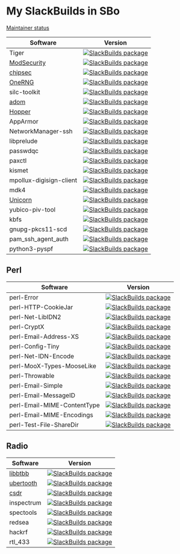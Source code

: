My SlackBuilds in SBo
=====================

[Maintainer status](https://slackbuilds.org/maintainer_status.html)

| Software                                                 | Version                                                                                                                                                                 |
| -------------------------------------------------------- | ----------------------------------------------------------------------------------------------------------------------------------------------------------------------- |
| Tiger                                                    | [![SlackBuilds package](https://repology.org/badge/version-for-repo/slackbuilds/tiger.svg)](https://repology.org/metapackage/tiger)                                     |
| [ModSecurity](https://modsecurity.org/)                  | [![SlackBuilds package](https://repology.org/badge/version-for-repo/slackbuilds/modsecurity.svg)](https://repology.org/metapackage/modsecurity)                         |
| [chipsec](https://github.com/chipsec/chipsec/releases)   | [![SlackBuilds package](https://repology.org/badge/version-for-repo/slackbuilds/chipsec.svg)](https://repology.org/metapackage/chipsec)                                 |
| [OneRNG](https://onerng.info/)                           | [![SlackBuilds package](https://repology.org/badge/version-for-repo/slackbuilds/onerng.svg)](https://repology.org/metapackage/onerng)                                   |
| silc-toolkit                                             | [![SlackBuilds package](https://repology.org/badge/version-for-repo/slackbuilds/silc-toolkit.svg)](https://repology.org/metapackage/silc-toolkit)                       |
| [adom](https://www.adom.de)                              | [![SlackBuilds package](https://repology.org/badge/version-for-repo/slackbuilds/adom.svg)](https://repology.org/metapackage/adom)                                       |
| [Hopper](https://www.hopperapp.com/)                     | [![SlackBuilds package](https://repology.org/badge/version-for-repo/slackbuilds/hopper.svg)](https://repology.org/metapackage/hopper)                                   |
| AppArmor                                                 | [![SlackBuilds package](https://repology.org/badge/version-for-repo/slackbuilds/apparmor.svg)](https://repology.org/metapackage/apparmor)                               |
| NetworkManager-ssh                                       | [![SlackBuilds package](https://repology.org/badge/version-for-repo/slackbuilds/networkmanager-ssh.svg)](https://repology.org/metapackage/networkmanager-ssh)           |
| libprelude                                               | [![SlackBuilds package](https://repology.org/badge/version-for-repo/slackbuilds/libprelude.svg)](https://repology.org/metapackage/libprelude)                           |
| passwdqc                                                 | [![SlackBuilds package](https://repology.org/badge/version-for-repo/slackbuilds/passwdqc.svg)](https://repology.org/metapackage/passwdqc)                               |
| paxctl                                                   | [![SlackBuilds package](https://repology.org/badge/version-for-repo/slackbuilds/paxctl.svg)](https://repology.org/metapackage/paxctl)                                   |
| kismet                                                   | [![SlackBuilds package](https://repology.org/badge/version-for-repo/slackbuilds/kismet.svg)](https://repology.org/metapackage/kismet)                                   |
| mpollux-digisign-client                                  | [![SlackBuilds package](https://repology.org/badge/version-for-repo/slackbuilds/mpollux-digisign-client.svg)](https://repology.org/metapackage/mpollux-digisign-client) |
| mdk4                                                     | [![SlackBuilds package](https://repology.org/badge/version-for-repo/slackbuilds/mdk4.svg)](https://repology.org/metapackage/mdk4)                                       |
| [Unicorn](https://www.unicorn-engine.org/)               | [![SlackBuilds package](https://repology.org/badge/version-for-repo/slackbuilds/unicorn-engine.svg)](https://repology.org/metapackage/unicorn-engine)                   |
| yubico-piv-tool                                          | [![SlackBuilds package](https://repology.org/badge/version-for-repo/slackbuilds/yubico-piv-tool.svg)](https://repology.org/metapackage/yubico-piv-tool)                 |
| kbfs                                                     | [![SlackBuilds package](https://repology.org/badge/version-for-repo/slackbuilds/kbfs.svg)](https://repology.org/metapackage/kbfs)                                       |
| gnupg-pkcs11-scd                                         | [![SlackBuilds package](https://repology.org/badge/version-for-repo/slackbuilds/gnupg-pkcs11-scd.svg)](https://repology.org/metapackage/gnupg-pkcs11-scd)               |
| pam\_ssh\_agent\_auth                                    | [![SlackBuilds package](https://repology.org/badge/version-for-repo/slackbuilds/pam-ssh-agent-auth.svg)](https://repology.org/metapackage/pam-ssh-agent-auth)           |
| python3-pyspf                                            | [![SlackBuilds package](https://repology.org/badge/version-for-repo/slackbuilds/python:pyspf.svg)](https://repology.org/metapackage/python:pyspf)                       |

Perl
----

| Software                                                 | Version                                                                                                                                                                         |
| -------------------------------------------------------- | ------------------------------------------------------------------------------------------------------------------------------------------------------------------------------- |
| perl-Error                                               | [![SlackBuilds package](https://repology.org/badge/version-for-repo/slackbuilds/perl:error.svg)](https://repology.org/metapackage/perl:error)                                   |
| perl-HTTP-CookieJar                                      | [![SlackBuilds package](https://repology.org/badge/version-for-repo/slackbuilds/perl:http-cookiejar.svg)](https://repology.org/metapackage/perl:http-cookiejar)                 |
| perl-Net-LibIDN2                                         | [![SlackBuilds package](https://repology.org/badge/version-for-repo/slackbuilds/perl:net-libidn2.svg)](https://repology.org/metapackage/perl:net-libidn2)                       |
| perl-CryptX                                              | [![SlackBuilds package](https://repology.org/badge/version-for-repo/slackbuilds/perl:cryptx.svg)](https://repology.org/metapackage/perl:cryptx)                                 |
| perl-Email-Address-XS                                    | [![SlackBuilds package](https://repology.org/badge/version-for-repo/slackbuilds/perl:email-address-xs.svg)](https://repology.org/metapackage/perl:email-address-xs)             |
| perl-Config-Tiny                                         | [![SlackBuilds package](https://repology.org/badge/version-for-repo/slackbuilds/perl:config-tiny.svg)](https://repology.org/metapackage/perl:config-tiny)                       |
| perl-Net-IDN-Encode                                      | [![SlackBuilds package](https://repology.org/badge/version-for-repo/slackbuilds/perl:net-idn-encode.svg)](https://repology.org/metapackage/perl:net-idn-encode)                 |
| perl-MooX-Types-MooseLike                                | [![SlackBuilds package](https://repology.org/badge/version-for-repo/slackbuilds/perl:moox-types-mooselike.svg)](https://repology.org/metapackage/perl:moox-types-mooselike)     |
| perl-Throwable                                           | [![SlackBuilds package](https://repology.org/badge/version-for-repo/slackbuilds/perl:throwable.svg)](https://repology.org/metapackage/perl:throwable)                           |
| perl-Email-Simple                                        | [![SlackBuilds package](https://repology.org/badge/version-for-repo/slackbuilds/perl:email-simple.svg)](https://repology.org/metapackage/perl:email-simple)                     |
| perl-Email-MessageID                                     | [![SlackBuilds package](https://repology.org/badge/version-for-repo/slackbuilds/perl:email-messageid.svg)](https://repology.org/metapackage/perl:email-messageid)               |
| perl-Email-MIME-ContentType                              | [![SlackBuilds package](https://repology.org/badge/version-for-repo/slackbuilds/perl:email-mime-contenttype.svg)](https://repology.org/metapackage/perl:email-mime-contenttype) |
| perl-Email-MIME-Encodings                                | [![SlackBuilds package](https://repology.org/badge/version-for-repo/slackbuilds/perl:email-mime-encodings.svg)](https://repology.org/metapackage/perl:email-mime-encodings)     |
| perl-Test-File-ShareDir                                  | [![SlackBuilds package](https://repology.org/badge/version-for-repo/slackbuilds/perl:test-file-sharedir.svg)](https://repology.org/metapackage/perl:test-file-sharedir)         |

Radio
-----

| Software                                                 | Version                                                                                                                                                       |
| -------------------------------------------------------- | ------------------------------------------------------------------------------------------------------------------------------------------------------------- |
| [libbtbb](https://github.com/greatscottgadgets/libbtbb)  | [![SlackBuilds package](https://repology.org/badge/version-for-repo/slackbuilds/libbtbb.svg)](https://repology.org/metapackage/libbtbb)                       |
| [ubertooth](https://greatscottgadgets.com/ubertoothone/) | [![SlackBuilds package](https://repology.org/badge/version-for-repo/slackbuilds/ubertooth.svg)](https://repology.org/metapackage/ubertooth)                   |
| [csdr](https://github.com/ha7ilm/csdr)                   | [![SlackBuilds package](https://repology.org/badge/version-for-repo/slackbuilds/csdr.svg)](https://repology.org/metapackage/csdr)                             |
| inspectrum                                               | [![SlackBuilds package](https://repology.org/badge/version-for-repo/slackbuilds/inspectrum.svg)](https://repology.org/metapackage/inspectrum)                 |
| spectools                                                | [![SlackBuilds package](https://repology.org/badge/version-for-repo/slackbuilds/spectools.svg)](https://repology.org/metapackage/spectools)                   |
| redsea                                                   | [![SlackBuilds package](https://repology.org/badge/version-for-repo/slackbuilds/redsea.svg)](https://repology.org/metapackage/redsea)                         |
| hackrf                                                   | [![SlackBuilds package](https://repology.org/badge/version-for-repo/slackbuilds/hackrf.svg)](https://repology.org/metapackage/hackrf)                         |
| rtl\_433                                                 | [![SlackBuilds package](https://repology.org/badge/version-for-repo/slackbuilds/rtl-433.svg)](https://repology.org/metapackage/rtl-433)                       |
